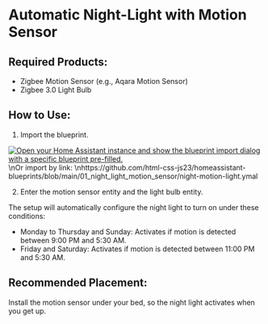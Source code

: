 # Automatic Night-Light with Motion Sensor

## Required Products:
* Zigbee Motion Sensor (e.g., Aqara Motion Sensor)
* Zigbee 3.0 Light Bulb

## How to Use:
1. Import the blueprint.

[![Open your Home Assistant instance and show the blueprint import dialog with a specific blueprint pre-filled.](https://my.home-assistant.io/badges/blueprint_import.svg)](https://my.home-assistant.io/redirect/blueprint_import/?blueprint_url=https%3A%2F%2Fgithub.com%2Fhtml-css-js23%2Fhomeassistant-blueprints%2Fblob%2Fmain%2F01_night_light_motion_sensor%2Fnight-motion-light.ymal)
\nOr import by link:
\nhttps://github.com/html-css-js23/homeassistant-blueprints/blob/main/01_night_light_motion_sensor/night-motion-light.ymal

2. Enter the motion sensor entity and the light bulb entity.

The setup will automatically configure the night light to turn on under these conditions:
* Monday to Thursday and Sunday: Activates if motion is detected between 9:00 PM and 5:30 AM.
* Friday and Saturday: Activates if motion is detected between 11:00 PM and 5:30 AM.

## Recommended Placement:
Install the motion sensor under your bed, so the night light activates when you get up.

